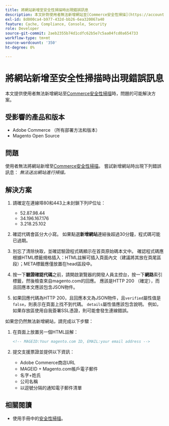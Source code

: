 ```yaml
---
title: 將網站新增至安全性掃描時出現錯誤訊息
description: 本文針對使用者無法新增網站至[Commerce安全性掃描](https://account.magento.com/scanner/dashboard/)的問題提供可能的解決方案。
exl-id: 8d000ca4-b977-432d-bb26-6ea320067a40
feature: Cache, Compliance, Console, Security
role: Developer
source-git-commit: 2aeb2355b74d1cdfc62b5e7c5aa04fcd0a654733
workflow-type: tm+mt
source-wordcount: '350'
ht-degree: 0%

---
```


# 將網站新增至安全性掃描時出現錯誤訊息

本文提供使用者無法新增網站至[Commerce安全性掃描](https://account.magento.com/scanner/dashboard/)時，問題的可能解決方案。

## 受影響的產品和版本

* Adobe Commerce （所有部署方法和版本）
* Magento Open Source

## 問題

使用者無法將網站新增至[Commerce安全性掃描](https://account.magento.com/scanner/dashboard/)。 嘗試新增網站時出現下列錯誤訊息： *無法送出網站進行掃描。*

## 解決方案

1. 請確定在連線埠80和443上未封鎖下列IP位址：
   * 52.87.98.44
   * 34.196.167.176
   * 3.218.25.102

1. 確認代碼會區分大小寫。 如果點選&#x200B;**新增網站**&#x200B;連結後超過30分鐘，程式碼可能已過期。
1. 別忘了清除快取，並確認驗證程式碼顯示在首頁原始碼本文中。 確認程式碼應根據HTML標籤規格插入：HTML註解可插入頁面內文（建議將其放在頁尾區段）；META標籤應僅放置在head區段中。
1. 按一下&#x200B;**驗證確認代碼**&#x200B;之前，請開啟瀏覽器的開發人員主控台，按一下&#x200B;**網路**&#x200B;索引標籤，然後檢查來自magento.com的回應。 應該是HTTP 200 （確定），而且回應本文應該包含JSON物件。
1. 如果回應代碼為HTTP 200，且回應本文為JSON物件，且`verified`屬性值是`false`，則表示在頁面上找不到代碼。 `details`屬性值應該包含說明。 例如，如果存放區使用自我簽署SSL憑證，則可能會發生連線錯誤。

如果您仍然無法新增網站，請完成以下步驟：

1. 在頁面上放置另一個HTML註解：

   ```HTML
   <!-- MAGEID:Your magento.com ID, EMAIL:your email address -->
   ```

1. 提交支援票證並提供以下資訊：
   * Adobe Commerce商店URL
   * MAGEID + Magento.com帳戶電子郵件
   * 名字+姓氏
   * 公司名稱
   * 以逗號分隔的通知電子郵件清單

## 相關閱讀

* 使用手冊中的[安全性掃描](https://experienceleague.adobe.com/zh-hant/docs/commerce-admin/systems/security/security-scan)。
